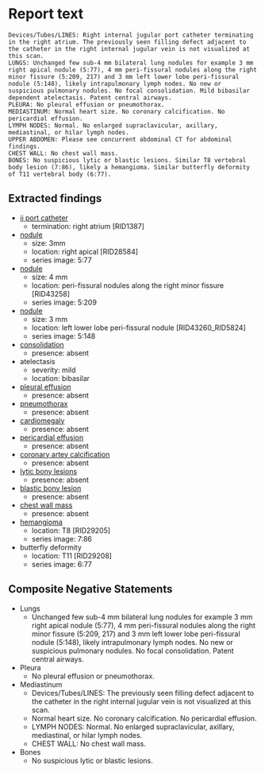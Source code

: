 # Report text

```text
Devices/Tubes/LINES: Right internal jugular port catheter terminating in the right atrium. The previously seen filling defect adjacent to the catheter in the right internal jugular vein is not visualized at this scan.
LUNGS: Unchanged few sub-4 mm bilateral lung nodules for example 3 mm right apical nodule (5:77), 4 mm peri-fissural nodules along the right minor fissure (5:209, 217) and 3 mm left lower lobe peri-fissural nodule (5:148), likely intrapulmonary lymph nodes. No new or suspicious pulmonary nodules. No focal consolidation. Mild bibasilar dependent atelectasis. Patent central airways.
PLEURA: No pleural effusion or pneumothorax.
MEDIASTINUM: Normal heart size. No coronary calcification. No pericardial effusion.
LYMPH NODES: Normal. No enlarged supraclavicular, axillary, mediastinal, or hilar lymph nodes.
UPPER ABDOMEN: Please see concurrent abdominal CT for abdominal findings.
CHEST WALL: No chest wall mass.
BONES: No suspicious lytic or blastic lesions. Similar T8 vertebral body lesion (7:86), likely a hemangioma. Similar butterfly deformity of T11 vertebral body (6:77).
```

## Extracted findings

- [ij port catheter](../../definitions//upmedic/VeinCatheter.cde.md)
  - termination: right atrium \[RID1387\]
- [nodule](../../definitions/hood/adrenal-nodule.json)
  - size: 3mm
  - location: right apical \[RID28584\]
  - series image: 5:77
- [nodule](../../definitions/hood/adrenal-nodule.json)
  - size: 4 mm
  - location: peri-fissural nodules along the right minor fissure \[RID43258\]
  - series image: 5:209
- [nodule](../../definitions/hood/adrenal-nodule.json)
  - size: 3 mm
  - location: left lower lobe peri-fissural nodule \[RID43260_RID5824\]
  - series image: 5:148
- [consolidation](../../definitions/smartreporting/consolidation.txt)
  - presence: absent
- atelectasis
  - severity: mild
  - location: bibasilar
- [pleural effusion](../../definitions/hood/pleural-effusion.json)
  - presence: absent
- [pneumothorax](../../definitions/hood/pneumothorax.json)
  - presence: absent
- [cardiomegaly](../../definitions/upmedic/Cardiomegaly.cde.md)
  - presence: absent
- [pericardial effusion](../../definitions/hood/pericardial-effusion.json)
  - presence: absent
- [coronary artey calcification](../../definitions/nuance/coronary_artery_calcification.json)
  - presence: absent
- [lytic bony lesions](../../definitions/hood/lytic-lesion.md)
  - presence: absent
- [blastic bony lesion](../../definitions/hood/sclerotic-lesion.md)
  - presence: absent
- [chest wall mass](../../definitions/hood/chest-wall.json)  
  - presence: absent
- [hemangioma](../../definitions/nuance/thoracic_spine_hemangioma.json)
  - location: T8 \[RID29205\]
  - series image: 7:86
- butterfly deformity
  - location: T11 \[RID29208\]
  - series image: 6:77

## Composite Negative Statements

- Lungs
  - Unchanged few sub-4 mm bilateral lung nodules for example 3 mm right apical nodule (5:77), 4 mm peri-fissural nodules along the right minor fissure (5:209, 217) and 3 mm left lower lobe peri-fissural nodule (5:148), likely intrapulmonary lymph nodes. No new or suspicious pulmonary nodules. No focal consolidation. Patent central airways.
- Pleura
  - No pleural effusion or pneumothorax.
- Mediastinum
  - Devices/Tubes/LINES: The previously seen filling defect adjacent to the catheter in the right internal jugular vein is not visualized at this scan.
  - Normal heart size. No coronary calcification. No pericardial effusion.
  - LYMPH NODES: Normal. No enlarged supraclavicular, axillary, mediastinal, or hilar lymph nodes.
  - CHEST WALL: No chest wall mass.
- Bones
  - No suspicious lytic or blastic lesions.
  